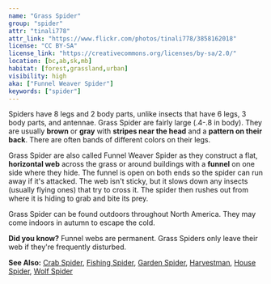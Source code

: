 ```yaml
---
name: "Grass Spider"
group: "spider"
attr: "tinali778"
attr_link: "https://www.flickr.com/photos/tinali778/3858162018"
license: "CC BY-SA"
license_link: "https://creativecommons.org/licenses/by-sa/2.0/"
location: [bc,ab,sk,mb]
habitat: [forest,grassland,urban]
visibility: high
aka: ["Funnel Weaver Spider"]
keywords: ["spider"]
---
```

Spiders have 8 legs and 2 body parts, unlike insects that have 6 legs, 3 body parts, and antennae. Grass Spider are fairly large (.4-.8 in body). They are usually **brown** or **gray** with **stripes near the head** and a **pattern on their back**. There are often bands of different colors on their legs.

Grass Spider are also called Funnel Weaver Spider as they construct a flat, **horizontal web** across the grass or around buildings with a **funnel** on one side where they hide. The funnel is open on both ends so the spider can run away if it's attacked. The web isn't sticky, but it slows down any insects (usually flying ones) that try to cross it. The spider then rushes out from where it is hiding to grab and bite its prey.

Grass Spider can be found outdoors throughout North America. They may come indoors in autumn to escape the cold.

**Did you know?** Funnel webs are permanent. Grass Spiders only leave their web if they're frequently disturbed.

<!-- generated, do not edit -->
**See Also:**
[Crab Spider](/insects/crabspid/),
[Fishing Spider](/insects/fishspid/),
[Garden Spider](/insects/gardspid/),
[Harvestman](/insects/harvest/),
[House Spider](/insects/houspid/),
[Wolf Spider](/insects/wolfspid/)
